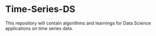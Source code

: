 # Time-Series-DS
This repository will contain algorithms and learnings for Data Science applications on time series data.
